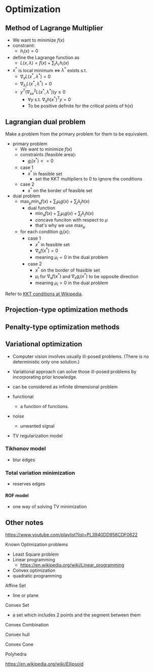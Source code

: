 # Optimization

## Method of Lagrange Multiplier

- We want to minimize $f(x)$
- constraint:
  - $h_i(x) = 0$
- define the Lagrange function as
  - $L(x, \lambda) = f(x) + \sum_i\lambda_i\,h_i(x)$
- $x^{*}$ is local minimum $\Leftrightarrow$ $\lambda^{*}$ exists s.t.
  - $\nabla_{x} L(x^{*},\lambda^{*}) = 0$
  - $\nabla_{\lambda_i} L(x^{*},\lambda^{*}) = 0$
  - $y^{T}(\nabla_{xx}^2 L(x^{*}, \lambda^{*}))y \ge 0$
    - $\forall y \text{ s.t. } \nabla_{x} h(x^{*})^{T}y = 0$
    - To be positive definite for the critical points of h(x)

## Lagrangian dual problem

Make a problem from the primary problem for them to be equivalent.

- primary problem
  - We want to minimize $f(x)$
  - constraints (feasible area):
    - $g_i(x^{*}) <= 0$
  - case 1
    - $x^{*}$ in feasible set
      - set the KKT multipliers to 0 to ignore the conditions
  - case 2
    - $x^{*}$ on the border of feasible set
- dual problem
  - $\operatorname{max}_{\mu}\operatorname{min}_x f(x) + \sum_{i}  \mu_i g(x) + \sum_{j} \lambda_j h(x)$
    - dual function
      - $\operatorname{min}_x f(x) + \sum_{i}  \mu_i g(x) + \sum_{j} \lambda_j h(x)$
      - concave funciton with respect to $\mu$
      - that's why we use $\operatorname{max}_\mu$
  - for each condition $g_i(x)$:
    - case 1
      - $x^{*}$ in feasible set
      - $\nabla_x f(x^{*}) = 0$
      - meaning $\mu_i = 0$ in the dual problem
    - case 2
      - $x^{*}$ on the border of feasible set
      - $\mu_i$ for $\nabla_x f(x^{*})$ and $\nabla_x g_i(x^{*})$ to be opposite direction
      - meaning $\mu_i \gt 0$ in the dual problem

Refer to [KKT conditions at Wikipedia](https://en.wikipedia.org/wiki/Karush%E2%80%93Kuhn%E2%80%93Tucker_conditions).

## Projection-type optimization methods

## Penalty-type optimization methods

## Variational optimization

- Computer vision involves usually ill-posed problems. (There is no deterministic only one solution.)
- Variational approach can solve those ill-posed problems by incorporating prior knowledge.
- can be considered as infinite dimensional problem

- functional
  - a function of functions.
- noise
  - unwanted signal
- TV regularization model

### Tikhonov model

- blur edges

### Total variation minimization

- reserves edges

#### ROF model

- one way of solving TV minimization



## Other notes

https://www.youtube.com/playlist?list=PL3940DD956CDF0622

Known Optimization problems

- Least Square problem
- Linear programming
  - https://en.wikipedia.org/wiki/Linear_programming
- Convex optimization
- quadratic programming

Affine Set

- line or plane

Convex Set

- a set which includes 2 points and the segment between them

Convex Combination

Convex hull

Convex Cone

Polyhedra


https://en.wikipedia.org/wiki/Ellipsoid